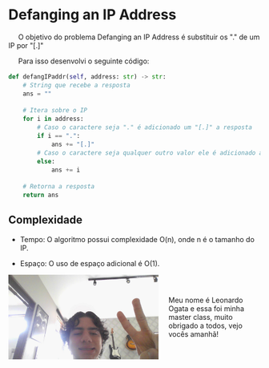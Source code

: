 # Defanging an IP Address

&nbsp;&nbsp;&nbsp;&nbsp; O objetivo do problema Defanging an IP Address é substituir os "." de um IP por "[.]"


&nbsp;&nbsp;&nbsp;&nbsp; Para isso desenvolvi o seguinte código: 

```python
def defangIPaddr(self, address: str) -> str:
    # String que recebe a resposta
    ans = ""

    # Itera sobre o IP
    for i in address:
        # Caso o caractere seja "." é adicionado um "[.]" a resposta
        if i == ".":
            ans += "[.]"
        # Caso o caractere seja qualquer outro valor ele é adicionado a resposta
        else:
            ans += i
    
    # Retorna a resposta
    return ans
```

## Complexidade
- Tempo: O algoritmo possui complexidade O(n), onde n é o tamanho do IP.

- Espaço: O uso de espaço adicional é O(1).

<div style="display: flex; align-items: center; justify-content: center;">
    <img src="leoogata83.jpg" alt="leoogata" style="width: 300px; height: auto; margin-right: 20px;">
    <div>
        <p>Meu nome é Leonardo Ogata e essa foi minha master class, muito obrigado a todos, vejo vocês amanhã!</p>
    </div>
</div>
